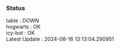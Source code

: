 ### Status


table : DOWN  
hogwarts : OK  
icy-bot : OK  
Latest Update : 2024-08-16 13:13:04.290951
